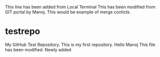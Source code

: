 This line has been added from Local Terminal
This has been modified from GIT portal by Manoj.
This would be example of merge conlicts.

# testrepo

My GitHub Test Repository.
This is my first repository.
Hello Manoj
This file has been modified.
Newly added
